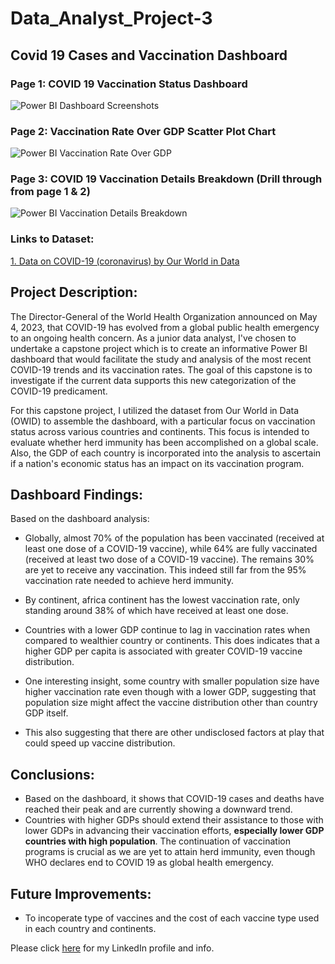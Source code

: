 # Data_Analyst_Project-3
## Covid 19 Cases and Vaccination Dashboard

### Page 1: COVID 19 Vaccination Status Dashboard
![Power BI Dashboard Screenshots](https://github.com/KahFoo/Data_Analyst_Project-3/assets/29060103/0c9b8af3-6018-43a8-af99-d1677d25b933)

### Page 2: Vaccination Rate Over GDP Scatter Plot Chart
![Power BI Vaccination Rate Over GDP](https://github.com/KahFoo/Data_Analyst_Project-3/assets/29060103/ee47eaed-0484-4763-9f57-919ac78bce59)

### Page 3: COVID 19 Vaccination Details Breakdown (Drill through from page 1 & 2)
![Power BI Vaccination Details Breakdown](https://github.com/KahFoo/Data_Analyst_Project-3/assets/29060103/2ee25eb8-6fec-4a61-bd01-6768c599b722)

### Links to Dataset:
[1. Data on COVID-19 (coronavirus) by Our World in Data](https://github.com/owid/covid-19-data/tree/master/public/data)

## Project Description:

The Director-General of the World Health Organization announced on May 4, 2023, that COVID-19 has evolved from a global public health emergency to an ongoing health concern. As a junior data analyst, I've chosen to undertake a capstone project which is to create an informative Power BI dashboard that would facilitate the study and analysis of the most recent COVID-19 trends and its vaccination rates. The goal of this capstone is to investigate if the current data supports this new categorization of the COVID-19 predicament.

For this capstone project, I utilized the dataset from Our World in Data (OWID) to assemble the dashboard, with a particular focus on vaccination status across various countries and continents. This focus is intended to evaluate whether herd immunity has been accomplished on a global scale. Also, the GDP of each country is incorporated into the analysis to ascertain if a nation's economic status has an impact on its vaccination program.

## Dashboard Findings:

Based on the dashboard analysis:

- Globally, almost 70% of the population has been vaccinated (received at least one dose of a COVID-19 vaccine), while 64% are fully vaccinated (received at least two dose of a COVID-19 vaccine). The remains 30% are yet to receive any vaccination. This indeed still far from the 95% vaccination rate needed to achieve herd immunity. 

- By continent, africa continent has the lowest vaccination rate, only standing around 38% of which have received at least one dose. 

- Countries with a lower GDP continue to lag in vaccination rates when compared to wealthier country or continents. This  does indicates that a higher GDP per capita is associated with greater COVID-19 vaccine distribution.

- One interesting insight, some country with smaller population size have higher vaccination rate even though with a lower GDP, suggesting that population size might affect the vaccine distribution other than country GDP itself.

- This also suggesting that there are other undisclosed factors at play that could speed up vaccine distribution.

## Conclusions:

- Based on the dashboard, it shows that COVID-19 cases and deaths have reached their peak and are currently showing a downward trend.
- Countries with higher GDPs should extend their assistance to those with lower GDPs in advancing their vaccination efforts, **especially lower GDP countries with high population**. The continuation of vaccination programs is crucial as we are yet to attain herd immunity, even though WHO declares end to COVID 19 as global health emergency.

## Future Improvements:

- To incoperate type of vaccines and the cost of each vaccine type used in each country and continents.


Please click [here](https://www.linkedin.com/in/hongkahfoo/) for my LinkedIn profile and info.






